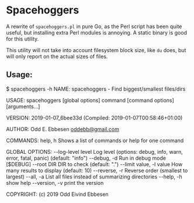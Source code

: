 # Spacehoggers

A rewrite of `spacehoggers.pl` in pure Go, as the Perl script has been quite useful, but installing extra Perl modules is annoying.
A static binary is good for this utility.

This utility will not take into account filesystem block size, like `du` does, but will only report on the actual sizes of files.

## Usage:

  $ spacehoggers -h
  NAME:
     spacehoggers - Find biggest/smallest files/dirs
  
  USAGE:
     spacehoggers [global options] command [command options] [arguments...]
  
  VERSION:
     2019-01-07_6bee33d (Compiled: 2019-01-07T00:58:46+01:00)
  
  AUTHOR:
     Odd E. Ebbesen <oddebb@gmail.com>
  
  COMMANDS:
       help, h  Shows a list of commands or help for one command
  
  GLOBAL OPTIONS:
     --log-level level        Log level (options: debug, info, warn, error, fatal, panic) (default: "info")
     --debug, -d              Run in debug mode [$DEBUG]
     --root DIR               DIR to check (default: ".")
     --limit value, -l value  How many results to display (default: 10)
     --reverse, -r            Reverse order (smallest to largest)
     --all, -a                List all files instead of summarizing directories
     --help, -h               show help
     --version, -v            print the version
  
  COPYRIGHT:
     (c) 2019 Odd Eivind Ebbesen
